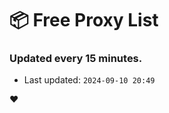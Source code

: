# :package: Free Proxy List
### Updated every 15 minutes.

- Last updated: `2024-09-10 20:49`

:heart:
